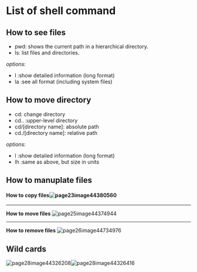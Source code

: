 ﻿# List of shell command

## How to see files
- pwd: shows the current path in a hierarchical directory. 
- ls: list files and directories. 

*options:*
- l :show detailed information (long format) 
- la :see all format (including system files)

## How to  move directory
- cd:   change directory
- cd\.\. :upper-level directory
- cd/[directory name]: absolute path
- cd./[directory name]: relative path

*options:*
- l :show detailed information (long format) 
- lh :same as above, but size in units


## **How to manuplate files**


#### **How to copy files**![page23image44380560](blob:https://stackedit.io/fc2a818d-9733-444a-8384-ac2e30ac0ee2)
---
**How to move files**
![page25image44374944](blob:https://stackedit.io/6ae84157-0c69-4284-b6de-5ef30c4ef194)

----
**How to remove files**
![page26image44734976](blob:https://stackedit.io/5af118b9-52a5-4165-8c20-7a3773c3d7a8)


## Wild cards
![page28image44326208](blob:https://stackedit.io/3a9986f3-7c47-4cb0-a8ac-5d4187b2e3b4)![page28image44326416](blob:https://stackedit.io/4eb81d0a-04a0-4b73-baff-d9cc58ee09ed)
